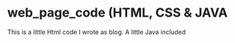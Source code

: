# web_page_code (HTML, CSS & JAVA
This is a little Html code I wrote as blog. A little Java included
